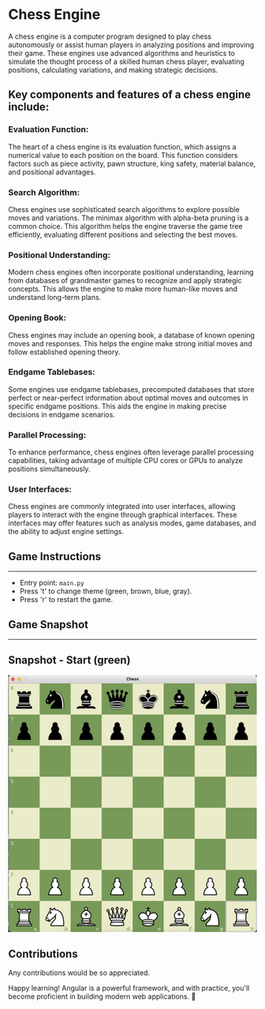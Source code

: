 # Chess Engine

A chess engine is a computer program designed to play chess autonomously or assist human players in analyzing positions
and improving their game. These engines use advanced algorithms and heuristics to simulate the thought process of a
skilled human chess player, evaluating positions, calculating variations, and making strategic decisions.

## Key components and features of a chess engine include:

### Evaluation Function:
The heart of a chess engine is its evaluation function, which assigns a numerical value to each position on the board.
This function considers factors such as piece activity, pawn structure, king safety, material balance, and positional
advantages.

### Search Algorithm:
Chess engines use sophisticated search algorithms to explore possible moves and variations. The minimax algorithm with
alpha-beta pruning is a common choice. This algorithm helps the engine traverse the game tree efficiently, evaluating
different positions and selecting the best moves.

### Positional Understanding:
Modern chess engines often incorporate positional understanding, learning from databases of grandmaster games to
recognize and apply strategic concepts. This allows the engine to make more human-like moves and understand long-term
plans.

### Opening Book:
Chess engines may include an opening book, a database of known opening moves and responses. This helps the engine make
strong initial moves and follow established opening theory.

### Endgame Tablebases:

Some engines use endgame tablebases, precomputed databases that store perfect or near-perfect information about optimal
moves and outcomes in specific endgame positions. This aids the engine in making precise decisions in endgame scenarios.

### Parallel Processing:
To enhance performance, chess engines often leverage parallel processing capabilities, taking advantage of multiple CPU
cores or GPUs to analyze positions simultaneously.

### User Interfaces:
Chess engines are commonly integrated into user interfaces, allowing players to interact with the engine through
graphical interfaces. These interfaces may offer features such as analysis modes, game databases, and the ability to
adjust engine settings.


## Game Instructions
<hr/>

- Entry point: ```main.py```
- Press 't' to change theme (green, brown, blue, gray).
- Press 'r' to restart the game.

## Game Snapshot
<hr/>

## Snapshot - Start (green)
![snapshot1](snapshots/snapshot1.png)

## Contributions

Any contributions would be so appreciated.

Happy learning! Angular is a powerful framework, and with practice, you'll become proficient in building modern web applications. 🚀